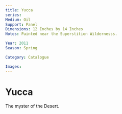 ```yaml
---
title: Yucca
series: 
Medium: Oil
Support: Panel
Dimensions: 12 Inches by 14 Inches
Notes: Painted near the Superstition Wildernesss.

Year: 2011
Season: Spring

Category: Catalogue

Images:
---
```


# Yucca 

The myster of the Desert. 